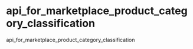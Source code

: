 # api_for_marketplace_product_category_classification
api_for_marketplace_product_category_classification
